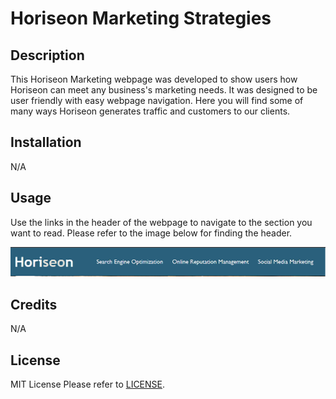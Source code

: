 # Horiseon Marketing Strategies

## Description

This Horiseon Marketing webpage was developed to show users how Horiseon can meet any business's marketing needs. It was designed to be user friendly with easy webpage navigation. Here you will find some of many ways Horiseon generates traffic and customers to our clients.

## Installation

N/A

## Usage

Use the links in the header of the webpage to navigate to the section you want to read.
Please refer to the image below for finding the header.

![Header of the webpage](assets/images/horiseon-nav.png)

## Credits

N/A

## License

MIT License
Please refer to [LICENSE](./LICENSE).